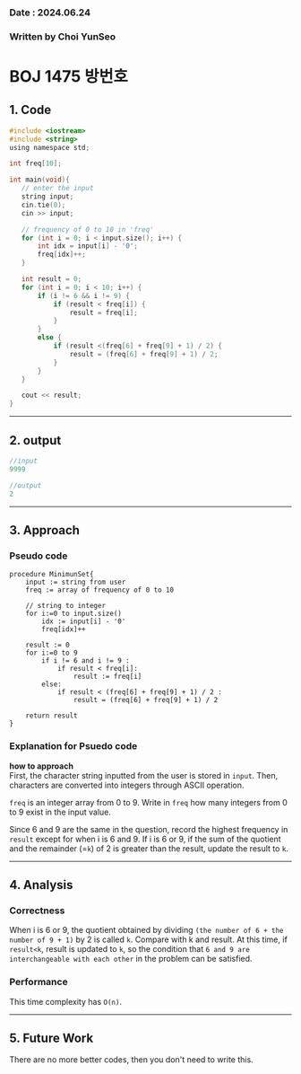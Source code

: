 ### Date : 2024.06.24
### Written by Choi YunSeo
# **BOJ 1475 방번호**

## 1. Code
 ```c
#include <iostream>
#include <string>
using namespace std;

int freq[10];

int main(void){
	// enter the input
	string input;
	cin.tie(0);
	cin >> input;

	// frequency of 0 to 10 in 'freq'
	for (int i = 0; i < input.size(); i++) {
		int idx = input[i] - '0';
		freq[idx]++;
	}

	int result = 0;
	for (int i = 0; i < 10; i++) {
		if (i != 6 && i != 9) {
			if (result < freq[i]) {
				result = freq[i];
			}
		}
		else {
			if (result <(freq[6] + freq[9] + 1) / 2) {
				result = (freq[6] + freq[9] + 1) / 2;
			}
		}
	}

	cout << result;
}
 ```
***

## 2. output
```c
//input
9999

//output
2
```
***

## 3. Approach
### Pseudo code
```
procedure MinimunSet{
    input := string from user
    freq := array of frequency of 0 to 10

    // string to integer
    for i:=0 to input.size()
        idx := input[i] - '0'
        freq[idx]++
    
    result := 0
    for i:=0 to 9
        if i != 6 and i != 9 :
            if result < freq[i]:
                result := freq[i]
        else:
            if result < (freq[6] + freq[9] + 1) / 2 :
                result = (freq[6] + freq[9] + 1) / 2

    return result
}
```

### Explanation for Psuedo code
**how to approach**   
First, the character string inputted from the user is stored in `input`. Then, characters are converted into integers through ASCII operation.   

`freq` is an integer array from 0 to 9. Write in `freq` how many integers from 0 to 9 exist in the input value.   

Since 6 and 9 are the same in the question, record the highest frequency in 
`result` except for when i is 6 and 9. If i is 6 or 9, if the sum of the quotient and the remainder (=`k`) of 2 is greater than the result, update the result to `k`.

***

## 4. Analysis
### Correctness
When i is 6 or 9, the quotient obtained by dividing `(the number of 6 + the number of 9 + 1)` by 2 is called `k`. Compare with k and result. At this time, if `result<k`, result is updated to `k`, so the condition that `6 and 9 are interchangeable with each other` in the problem can be satisfied.

### Performance
This time complexity has `O(n)`.

***

## 5. Future Work
There are no more better codes, then you don't need to write this.
